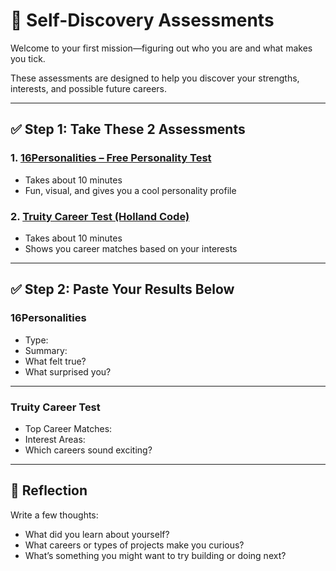 # 🧠 Self-Discovery Assessments

Welcome to your first mission—figuring out who you are and what makes you tick.

These assessments are designed to help you discover your strengths, interests, and possible future careers.

---

## ✅ Step 1: Take These 2 Assessments

### 1. [16Personalities – Free Personality Test](https://www.16personalities.com)
- Takes about 10 minutes
- Fun, visual, and gives you a cool personality profile

### 2. [Truity Career Test (Holland Code)](https://www.truity.com/test/holland-code-career-test)
- Takes about 10 minutes
- Shows you career matches based on your interests

---

## ✅ Step 2: Paste Your Results Below

### 16Personalities
- Type:
- Summary:
- What felt true?
- What surprised you?

---

### Truity Career Test
- Top Career Matches:
- Interest Areas:
- Which careers sound exciting?

---

## 🧠 Reflection
Write a few thoughts:
- What did you learn about yourself?
- What careers or types of projects make you curious?
- What’s something you might want to try building or doing next?
